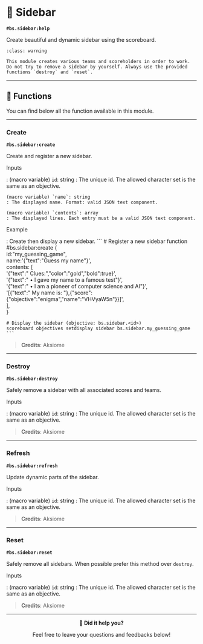 # 📰 Sidebar

**`#bs.sidebar:help`**

Create beautiful and dynamic sidebar using the scoreboard.

```{admonition} Complex module
:class: warning

This module creates various teams and scoreholders in order to work. Do not try to remove a sidebar by yourself. Always use the provided functions `destroy` and `reset`. 
```

---

## 🔧 Functions

You can find below all the function available in this module.

---

### Create

**`#bs.sidebar:create`**

Create and register a new sidebar.

Inputs

:   (macro variable) `id`: string
    : The unique id. The allowed character set is the same as an objective.

    (macro variable) `name`: string
    : The displayed name. Format: valid JSON text component.

    (macro variable) `contents`: array
    : The displayed lines. Each entry must be a valid JSON text component.


Example

:   Create then display a new sidebar.
    ```
    # Register a new sidebar
    function #bs.sidebar:create { \
        id:"my_guessing_game", \
        name:'{"text":"Guess my name"}', \
        contents: [ \
            '{"text":" Clues:","color":"gold","bold":true}', \
            '{"text":"  • I gave my name to a famous test"}', \
            '{"text":"  • I am a pioneer of computer science and AI"}', \
            '[{"text":" My name is: "},{"score":{"objective":"enigma","name":"VHVyaW5n"}}]', \
        ], \
    }

    # Display the sidebar (objective: bs.sidebar.<id>)
    scoreboard objectives setdisplay sidebar bs.sidebar.my_guessing_game
    ```

> **Credits**: Aksiome

---

### Destroy

**`#bs.sidebar:destroy`**

Safely remove a sidebar with all associated scores and teams.

Inputs

:   (macro variable) `id`: string
    : The unique id. The allowed character set is the same as an objective.

> **Credits**: Aksiome

---

### Refresh

**`#bs.sidebar:refresh`**

Update dynamic parts of the sidebar.

Inputs

:   (macro variable) `id`: string
    : The unique id. The allowed character set is the same as an objective.

> **Credits**: Aksiome

---

### Reset

**`#bs.sidebar:reset`**

Safely remove all sidebars. When possible prefer this method over `destroy`.

Inputs

:   (macro variable) `id`: string
    : The unique id. The allowed character set is the same as an objective.

> **Credits**: Aksiome

---

<div align=center>

**💬 Did it help you?**

Feel free to leave your questions and feedbacks below!

</div>

<script src="https://giscus.app/client.js"
        data-repo="Gunivers/Glibs"
        data-repo-id="R_kgDOHQjqYg"
        data-category="Documentation"
        data-category-id="DIC_kwDOHQjqYs4CUQpy"
        data-mapping="title"
        data-strict="0"
        data-reactions-enabled="1"
        data-emit-metadata="0"
        data-input-position="bottom"
        data-theme="light"
        data-lang="fr"
        data-loading="lazy"
        crossorigin="anonymous"
        async>
</script>
